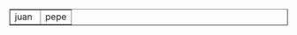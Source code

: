<table width="100%" border="1">
  <tr width="100%">
    <td border="0" width="50%" align="left">
      juan
      <!--
      <a href='https://semaphoreci.com/hiebra/site-test'>
        <img src='https://semaphoreci.com/api/v1/hiebra/site-test/branches/master/badge.svg' alt='Build Status'>
      </a>
      -->
    </td>
    <td border="0" width="50%" align="right">
    pepe
      <!--
      <a href='http://softalks.github.io/site-test/apidocs/index.html'> 
        <img src='http://www.konakart.com/wp-content/uploads/2014/11/javadoc.png' alt='Javadoc pages'>
      </a>
      -->
    </td>
  </tr>
</table>

